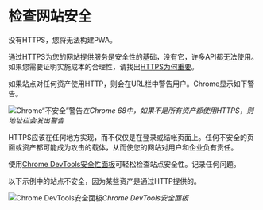 # 检查网站安全

没有HTTPS，您将无法构建PWA。

通过HTTPS为您的网站提供服务是安全性的基础，没有它，许多API都无法使用。如果您需要证明实施成本的合理性，请找出[HTTPS为何重要](https://developers.google.cn/web/fundamentals/security/encrypt-in-transit/why-https)。

如果站点对任何资产使用HTTP，则会在URL栏中警告用户。Chrome显示如下警告。

![Chrome“不安全”警告](https://developers.google.cn/web/fundamentals/performance/audit/images/not-secure.png)*在Chrome 68中，如果不是所有资产都使用HTTPS，则地址栏会发出警告*

HTTPS应该在任何地方实现，而不仅仅是在登录或结帐页面上。任何不安全的页面或资产都可能成为攻击的载体，从而使您的网站对用户和企业负有责任。

使用[Chrome DevTools安全性面板](https://developers.google.cn/web/tools/chrome-devtools/security)可轻松检查站点安全性。记录任何问题。

以下示例中的站点不安全，因为某些资产是通过HTTP提供的。



![Chrome DevTools安全面板](https://developers.google.cn/web/fundamentals/performance/audit/images/devtools-security-1000.png)*Chrome DevTools安全面板*